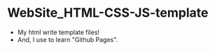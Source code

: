 # WebSite_HTML-CSS-JS-template
* My html write template files! 
* And, I use to learn "Github Pages".
